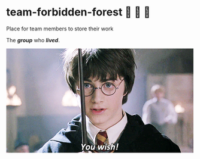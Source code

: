 # team-forbidden-forest :evergreen_tree: :evergreen_tree: :evergreen_tree:

Place for team members to store their work 

The <strong><em>group</em></strong> who <strong><em>lived</em></strong>.


![](source.gif)

